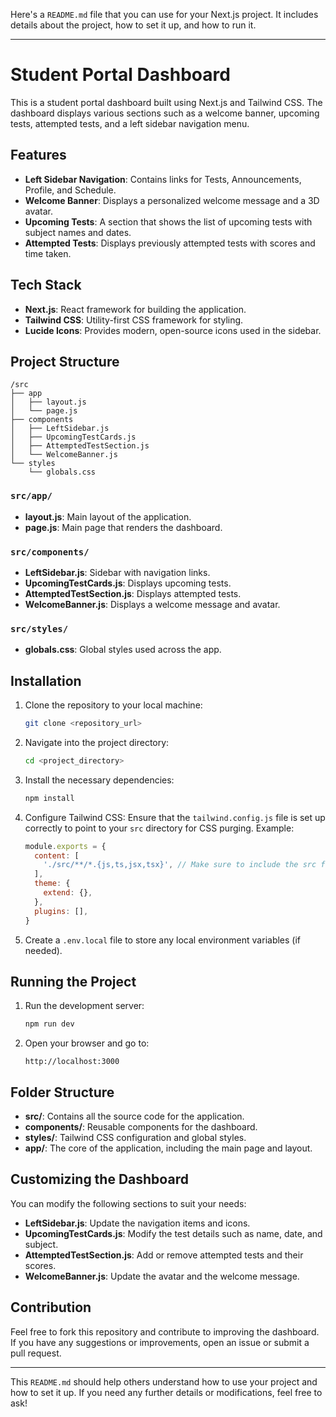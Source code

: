 Here's a `README.md` file that you can use for your Next.js project. It includes details about the project, how to set it up, and how to run it.

---

# Student Portal Dashboard

This is a student portal dashboard built using Next.js and Tailwind CSS. The dashboard displays various sections such as a welcome banner, upcoming tests, attempted tests, and a left sidebar navigation menu.

## Features

- **Left Sidebar Navigation**: Contains links for Tests, Announcements, Profile, and Schedule.
- **Welcome Banner**: Displays a personalized welcome message and a 3D avatar.
- **Upcoming Tests**: A section that shows the list of upcoming tests with subject names and dates.
- **Attempted Tests**: Displays previously attempted tests with scores and time taken.
  
## Tech Stack

- **Next.js**: React framework for building the application.
- **Tailwind CSS**: Utility-first CSS framework for styling.
- **Lucide Icons**: Provides modern, open-source icons used in the sidebar.

## Project Structure

```
/src
├── app
│   ├── layout.js
│   └── page.js
├── components
│   ├── LeftSidebar.js
│   ├── UpcomingTestCards.js
│   ├── AttemptedTestSection.js
│   └── WelcomeBanner.js
└── styles
    └── globals.css
```

### `src/app/`
- **layout.js**: Main layout of the application.
- **page.js**: Main page that renders the dashboard.

### `src/components/`
- **LeftSidebar.js**: Sidebar with navigation links.
- **UpcomingTestCards.js**: Displays upcoming tests.
- **AttemptedTestSection.js**: Displays attempted tests.
- **WelcomeBanner.js**: Displays a welcome message and avatar.

### `src/styles/`
- **globals.css**: Global styles used across the app.

## Installation

1. Clone the repository to your local machine:

   ```bash
   git clone <repository_url>
   ```

2. Navigate into the project directory:

   ```bash
   cd <project_directory>
   ```

3. Install the necessary dependencies:

   ```bash
   npm install
   ```

4. Configure Tailwind CSS:
   Ensure that the `tailwind.config.js` file is set up correctly to point to your `src` directory for CSS purging. Example:

   ```js
   module.exports = {
     content: [
       './src/**/*.{js,ts,jsx,tsx}', // Make sure to include the src folder
     ],
     theme: {
       extend: {},
     },
     plugins: [],
   }
   ```

5. Create a `.env.local` file to store any local environment variables (if needed).

## Running the Project

1. Run the development server:

   ```bash
   npm run dev
   ```

2. Open your browser and go to:

   ```
   http://localhost:3000
   ```

## Folder Structure

- **src/**: Contains all the source code for the application.
- **components/**: Reusable components for the dashboard.
- **styles/**: Tailwind CSS configuration and global styles.
- **app/**: The core of the application, including the main page and layout.

## Customizing the Dashboard

You can modify the following sections to suit your needs:

- **LeftSidebar.js**: Update the navigation items and icons.
- **UpcomingTestCards.js**: Modify the test details such as name, date, and subject.
- **AttemptedTestSection.js**: Add or remove attempted tests and their scores.
- **WelcomeBanner.js**: Update the avatar and the welcome message.

## Contribution

Feel free to fork this repository and contribute to improving the dashboard. If you have any suggestions or improvements, open an issue or submit a pull request.

---

This `README.md` should help others understand how to use your project and how to set it up. If you need any further details or modifications, feel free to ask!
